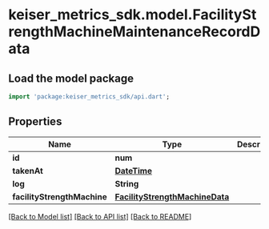 # keiser_metrics_sdk.model.FacilityStrengthMachineMaintenanceRecordData

## Load the model package
```dart
import 'package:keiser_metrics_sdk/api.dart';
```

## Properties
Name | Type | Description | Notes
------------ | ------------- | ------------- | -------------
**id** | **num** |  | 
**takenAt** | [**DateTime**](DateTime.md) |  | 
**log** | **String** |  | 
**facilityStrengthMachine** | [**FacilityStrengthMachineData**](FacilityStrengthMachineData.md) |  | [optional] 

[[Back to Model list]](../README.md#documentation-for-models) [[Back to API list]](../README.md#documentation-for-api-endpoints) [[Back to README]](../README.md)



